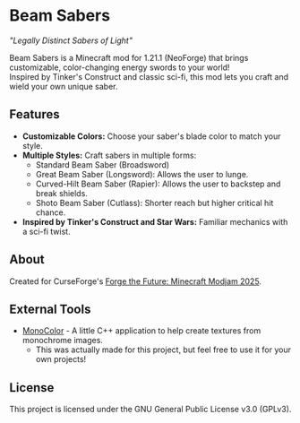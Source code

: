 # Beam Sabers
*"Legally Distinct Sabers of Light"*  

Beam Sabers is a Minecraft mod for 1.21.1 (NeoForge) that brings customizable, color-changing energy swords to your world!   
Inspired by Tinker's Construct and classic sci-fi, this mod lets you craft and wield your own unique saber.

## Features
- **Customizable Colors:** Choose your saber's blade color to match your style.  
- **Multiple Styles:** Craft sabers in multiple forms:  
  - Standard Beam Saber (Broadsword)
  - Great Beam Saber (Longsword): Allows the user to lunge.
  - Curved-Hilt Beam Saber (Rapier): Allows the user to backstep and break shields.
  - Shoto Beam Saber (Cutlass): Shorter reach but higher critical hit chance.
- **Inspired by Tinker's Construct and Star Wars:** Familiar mechanics with a sci-fi twist.  

## About
Created for CurseForge's [Forge the Future: Minecraft Modjam 2025](https://mod.curseforge.com/minecraft-modjam/).  

## External Tools
- [MonoColor](https://github.com/scalar-studios/MonoColor) - A little C++ application to help create textures from monochrome images.  
  - This was actually made for this project, but feel free to use it for your own projects!  

## License
This project is licensed under the GNU General Public License v3.0 (GPLv3).  
